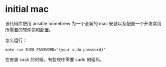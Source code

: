 # initial mac

该代码库使用 ansible homebrew 为一个全新的 mac 安装以及配置一个开发常用所需要的软件包和配置。

怎么运行：

```
make run SUDO_PASSWORD='{your sudo password}'
```

在安装 cask 的时候，有些软件需要 sudo 的密码。
